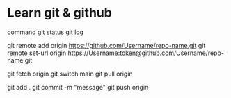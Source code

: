 # Learn git & github
 command
git status
git log  

git remote add origin https://github.com/Username/repo-name.git
git remote set-url origin https://Username:token@github.com/Username/repo-name.git

git fetch origin
git switch main 
git pull origin

git add .
git commit -m "message"
git push origin
